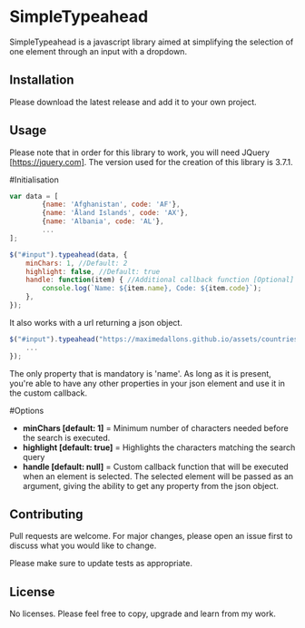 # SimpleTypeahead

SimpleTypeahead is a javascript library aimed at simplifying the selection of one element through an input with a dropdown.

## Installation

Please download the latest release and add it to your own project.

## Usage

Please note that in order for this library to work, you will need JQuery [https://jquery.com].
The version used for the creation of this library is 3.7.1.

#Initialisation

```javascript
var data = [
        {name: 'Afghanistan', code: 'AF'},
        {name: 'Åland Islands', code: 'AX'},
        {name: 'Albania', code: 'AL'},
        ...
];

$("#input").typeahead(data, {
    minChars: 1, //Default: 2
    highlight: false, //Default: true
    handle: function(item) { //Additional callback function [Optional]
        console.log(`Name: ${item.name}, Code: ${item.code}`);
    },
});
```
It also works with a url returning a json object.
```javascript
$("#input").typeahead("https://maximedallons.github.io/assets/countries.json", {
    ...
});
```
The only property that is mandatory is 'name'. As long as it is present, you're able to have any other properties in your json element and use it in the custom callback.

#Options

- **minChars [default: 1]** = Minimum number of characters needed before the search is executed.
- **highlight [default: true]** = Highlights the characters matching the search query
- **handle [default: null]** = Custom callback function that will be executed when an element is selected. The selected element will be passed as an argument, giving the ability to get any property from the json object.


## Contributing

Pull requests are welcome. For major changes, please open an issue first
to discuss what you would like to change.

Please make sure to update tests as appropriate.

## License

No licenses. Please feel free to copy, upgrade and learn from my work.
